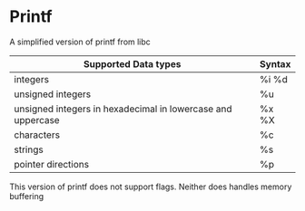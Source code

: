 # Printf
A simplified version of printf from libc

| Supported Data types| Syntax |
|---------------------|---|
|integers| %i %d|
|unsigned integers | %u |
|unsigned integers in hexadecimal in lowercase and uppercase| %x %X |
|characters | %c|
|strings| %s|
|pointer directions| %p|

This version of printf does not support flags. Neither does handles memory buffering
